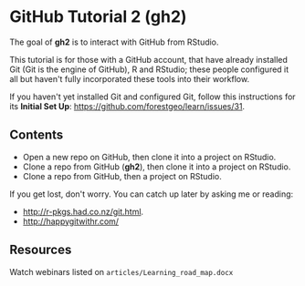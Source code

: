 GitHub Tutorial 2 (gh2)
================

The goal of **gh2** is to interact with GitHub from RStudio.

This tutorial is for those with a GitHub account, that have already installed Git (Git is the engine of GitHub), R and RStudio; these people configured it all but haven't fully incorporated these tools into their workflow.

If you haven't yet installed Git and configured Git, follow this instructions for its **Initial Set Up**: <https://github.com/forestgeo/learn/issues/31>.

Contents
--------

-   Open a new repo on GitHub, then clone it into a project on RStudio.
-   Clone a repo from GitHub (**gh2**), then clone it into a project on RStudio.
-   Clone a repo from GitHub, then a project on RStudio.

If you get lost, don't worry. You can catch up later by asking me or reading:

-   <http://r-pkgs.had.co.nz/git.html>.
-   <http://happygitwithr.com/>

Resources
---------

Watch webinars listed on `articles/Learning_road_map.docx`
